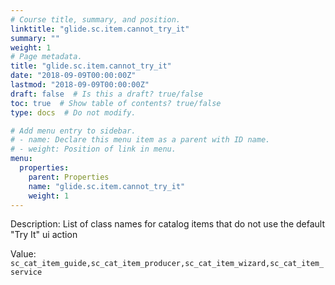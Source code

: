 ```yaml
---
# Course title, summary, and position.
linktitle: "glide.sc.item.cannot_try_it"
summary: ""
weight: 1
# Page metadata.
title: "glide.sc.item.cannot_try_it"
date: "2018-09-09T00:00:00Z"
lastmod: "2018-09-09T00:00:00Z"
draft: false  # Is this a draft? true/false
toc: true  # Show table of contents? true/false
type: docs  # Do not modify.

# Add menu entry to sidebar.
# - name: Declare this menu item as a parent with ID name.
# - weight: Position of link in menu.
menu:
  properties:
    parent: Properties
    name: "glide.sc.item.cannot_try_it"
    weight: 1
---
```


Description: List of class names for catalog items that do not use the default "Try It" ui action


Value: `sc_cat_item_guide,sc_cat_item_producer,sc_cat_item_wizard,sc_cat_item_service`
